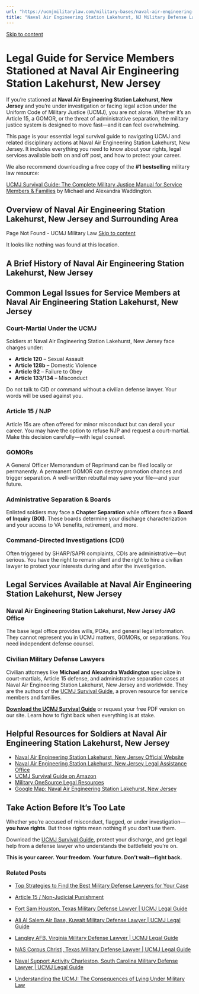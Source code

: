 ```yaml
---
url: "https://ucmjmilitarylaw.com/military-bases/naval-air-engineering-station-lakehurst-new-jersey-military-defense-lawyer-ucmj-legal-guide/"
title: "Naval Air Engineering Station Lakehurst, NJ Military Defense Lawyer | UCMJ Legal Guide"
---
```


[Skip to content](https://ucmjmilitarylaw.com/military-bases/naval-air-engineering-station-lakehurst-new-jersey-military-defense-lawyer-ucmj-legal-guide/#content)

# Legal Guide for Service Members Stationed at Naval Air Engineering Station Lakehurst, New Jersey

If you’re stationed at **Naval Air Engineering Station Lakehurst, New Jersey** and you’re under investigation or facing legal action under the Uniform Code of Military Justice (UCMJ), you are not alone. Whether it’s an Article 15, a GOMOR, or the threat of administrative separation, the military justice system is designed to move fast—and it can feel overwhelming.

This page is your essential legal survival guide to navigating UCMJ and related disciplinary actions at Naval Air Engineering Station Lakehurst, New Jersey. It includes everything you need to know about your rights, legal services available both on and off post, and how to protect your career.

We also recommend downloading a free copy of the **#1 bestselling** military law resource:

[UCMJ Survival Guide: The Complete Military Justice Manual for Service Members & Families](https://www.amazon.com/dp/B0FCDD3B2Z) by Michael and Alexandra Waddington.

## Overview of Naval Air Engineering Station Lakehurst, New Jersey and Surrounding Area

Page Not Found - UCMJ Military Law [Skip to content](https://ucmjmilitarylaw.com/military-bases/naval-air-engineering-station-lakehurst-new-jersey-military-defense-lawyer-ucmj-legal-guide/%7Blocation7#content)

It looks like nothing was found at this location.

## A Brief History of Naval Air Engineering Station Lakehurst, New Jersey

## Common Legal Issues for Service Members at Naval Air Engineering Station Lakehurst, New Jersey

### Court-Martial Under the UCMJ

Soldiers at Naval Air Engineering Station Lakehurst, New Jersey face charges under:

- **Article 120** – Sexual Assault
- **Article 128b** – Domestic Violence
- **Article 92** – Failure to Obey
- **Article 133/134** – Misconduct

Do not talk to CID or command without a civilian defense lawyer. Your words will be used against you.

### Article 15 / NJP

Article 15s are often offered for minor misconduct but can derail your career. You may have the option to refuse NJP and request a court-martial. Make this decision carefully—with legal counsel.

### GOMORs

A General Officer Memorandum of Reprimand can be filed locally or permanently. A permanent GOMOR can destroy promotion chances and trigger separation. A well-written rebuttal may save your file—and your future.

### Administrative Separation & Boards

Enlisted soldiers may face a **Chapter Separation** while officers face a **Board of Inquiry (BOI)**. These boards determine your discharge characterization and your access to VA benefits, retirement, and more.

### Command-Directed Investigations (CDI)

Often triggered by SHARP/SAPR complaints, CDIs are administrative—but serious. You have the right to remain silent and the right to hire a civilian lawyer to protect your interests during and after the investigation.

## Legal Services Available at Naval Air Engineering Station Lakehurst, New Jersey

### Naval Air Engineering Station Lakehurst, New Jersey JAG Office

The base legal office provides wills, POAs, and general legal information. They cannot represent you in UCMJ matters, GOMORs, or separations. You need independent defense counsel.

### Civilian Military Defense Lawyers

Civilian attorneys like **Michael and Alexandra Waddington** specialize in court-martials, Article 15 defense, and administrative separation cases at Naval Air Engineering Station Lakehurst, New Jersey and worldwide. They are the authors of the [UCMJ Survival Guide](https://www.amazon.com/dp/B0FCDD3B2Z), a proven resource for service members and families.

**[Download the UCMJ Survival Guide](https://www.amazon.com/dp/B0FCDD3B2Z)** or request your free PDF version on our site. Learn how to fight back when everything is at stake.

## Helpful Resources for Soldiers at Naval Air Engineering Station Lakehurst, New Jersey

- [Naval Air Engineering Station Lakehurst, New Jersey Official Website](https://ucmjmilitarylaw.com/military-bases/naval-air-engineering-station-lakehurst-new-jersey-military-defense-lawyer-ucmj-legal-guide/%7Blocation12%7D)
- [Naval Air Engineering Station Lakehurst, New Jersey Legal Assistance Office](https://ucmjmilitarylaw.com/military-bases/naval-air-engineering-station-lakehurst-new-jersey-military-defense-lawyer-ucmj-legal-guide/%7Blocation13%7D)
- [UCMJ Survival Guide on Amazon](https://www.amazon.com/dp/B0FCDD3B2Z)
- [Military OneSource Legal Resources](https://www.militaryonesource.mil/legal/)
- [Google Map: Naval Air Engineering Station Lakehurst, New Jersey](https://ucmjmilitarylaw.com/military-bases/naval-air-engineering-station-lakehurst-new-jersey-military-defense-lawyer-ucmj-legal-guide/%7Blocation14%7D)

## Take Action Before It’s Too Late

Whether you’re accused of misconduct, flagged, or under investigation— **you have rights**. But those rights mean nothing if you don’t use them.

Download the [UCMJ Survival Guide](https://www.amazon.com/dp/B0FCDD3B2Z), protect your discharge, and get legal help from a defense lawyer who understands the battlefield you’re on.

**This is your career. Your freedom. Your future. Don’t wait—fight back.**

### Related Posts

- [Top Strategies to Find the Best Military Defense Lawyers for Your Case](https://ucmjmilitarylaw.com/best-military-defense-lawyers/)
- [Article 15 / Non-Judicial Punishment](https://ucmjmilitarylaw.com/article-15/)
- [Fort Sam Houston, Texas Military Defense Lawyer \| UCMJ Legal Guide](https://ucmjmilitarylaw.com/fort-sam-houston-texas-military-defense-lawyer-ucmj-legal-guide/)
- [Ali Al Salem Air Base, Kuwait Military Defense Lawyer \| UCMJ Legal Guide](https://ucmjmilitarylaw.com/ali-al-salem-air-base-kuwait-military-defense-lawyer-ucmj-legal-guide/)

- [Langley AFB, Virginia Military Defense Lawyer \| UCMJ Legal Guide](https://ucmjmilitarylaw.com/langley-afb-virginia-military-defense-lawyer-ucmj-legal-guide/)
- [NAS Corpus Christi, Texas Military Defense Lawyer \| UCMJ Legal Guide](https://ucmjmilitarylaw.com/nas-corpus-christi-texas-military-defense-lawyer-ucmj-legal-guide/)
- [Naval Support Activity Charleston, South Carolina Military Defense Lawyer \| UCMJ Legal Guide](https://ucmjmilitarylaw.com/naval-support-activity-charleston-south-carolina-military-defense-lawyer-ucmj-legal-guide/)
- [Understanding the UCMJ: The Consequences of Lying Under Military Law](https://ucmjmilitarylaw.com/ucmj-lying-article/)